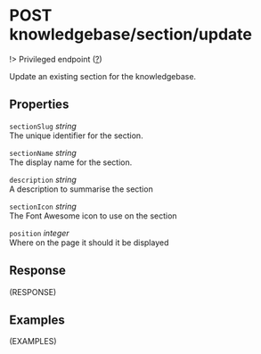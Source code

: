 # <span class="badge badge-light">POST</span> <span class="badge badge-light">knowledgebase/section/update</span>

!> Privileged endpoint ([?](privileged.md))

Update an existing section for the knowledgebase.

## Properties

`sectionSlug` *string*  
The unique identifier for the section.

`sectionName` *string*  
The display name for the section.

`description` *string*  
A description to summarise the section

`sectionIcon` *string*  
The Font Awesome icon to use on the section

`position` *integer*  
Where on the page it should it be displayed


## Response

(RESPONSE)

## Examples

(EXAMPLES)
